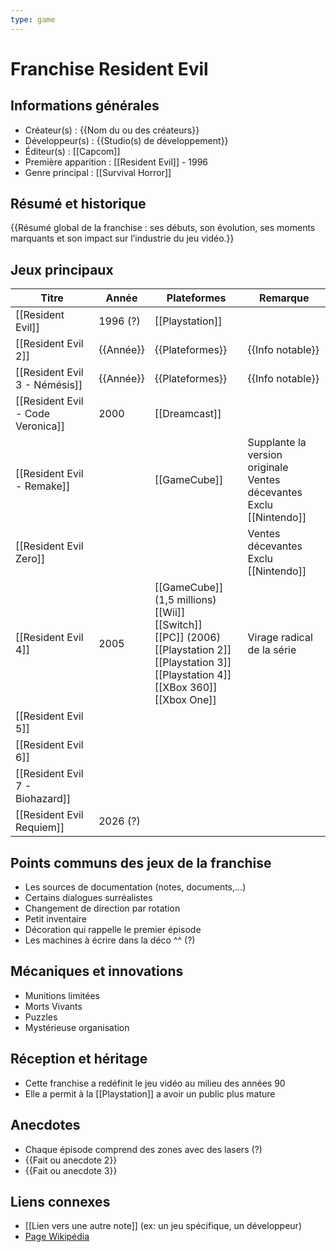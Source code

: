 ```yaml
---
type: game
---
```

# Franchise Resident Evil

## Informations générales
- Créateur(s) : {{Nom du ou des créateurs}}
- Développeur(s) : {{Studio(s) de développement}}
- Éditeur(s) : [[Capcom]]
- Première apparition : [[Resident Evil]] - 1996
- Genre principal : [[Survival Horror]]

## Résumé et historique
{{Résumé global de la franchise : ses débuts, son évolution, ses moments marquants et son impact sur l’industrie du jeu vidéo.}}

## Jeux principaux
| Titre                             | Année     | Plateformes                                                                                                                                                              | Remarque                                                                  |
| --------------------------------- | --------- | ------------------------------------------------------------------------------------------------------------------------------------------------------------------------ | ------------------------------------------------------------------------- |
| [[Resident Evil]]                 | 1996 (?)  | [[Playstation]]                                                                                                                                                          |                                                                           |
| [[Resident Evil 2]]               | {{Année}} | {{Plateformes}}                                                                                                                                                          | {{Info notable}}                                                          |
| [[Resident Evil 3 - Némésis]]     | {{Année}} | {{Plateformes}}                                                                                                                                                          | {{Info notable}}                                                          |
| [[Resident Evil - Code Veronica]] | 2000      | [[Dreamcast]]                                                                                                                                                            |                                                                           |
| [[Resident Evil - Remake]]        |           | [[GameCube]]                                                                                                                                                             | Supplante la version originale<br>Ventes décevantes<br>Exclu [[Nintendo]] |
| [[Resident Evil Zero]]            |           |                                                                                                                                                                          | Ventes décevantes<br>Exclu [[Nintendo]]                                   |
| [[Resident Evil 4]]               | 2005      | [[GameCube]] (1,5 millions)<br>[[Wii]]<br>[[Switch]]<br>[[PC]] (2006)<br>[[Playstation 2]]<br>[[Playstation 3]]<br>[[Playstation 4]]<br>[[XBox 360]]<br>[[Xbox One]]<br> | Virage radical de la série                                                |
| [[Resident Evil 5]]               |           |                                                                                                                                                                          |                                                                           |
| [[Resident Evil 6]]               |           |                                                                                                                                                                          |                                                                           |
| [[Resident Evil 7 - Biohazard]]   |           |                                                                                                                                                                          |                                                                           |
| [[Resident Evil Requiem]]         | 2026 (?)  |                                                                                                                                                                          |                                                                           |
## Points communs des jeux de la franchise
- Les sources de documentation (notes, documents,...)
- Certains dialogues surréalistes
- Changement de direction par rotation
- Petit inventaire
- Décoration qui rappelle le premier épisode
- Les machines à écrire dans la déco ^^ (?)

## Mécaniques et innovations
- Munitions limitées
- Morts Vivants
- Puzzles
- Mystérieuse organisation

## Réception et héritage
- Cette franchise a redéfinit le jeu vidéo au milieu des années 90
- Elle a permit à la [[Playstation]] a avoir un public plus mature

## Anecdotes
- Chaque épisode comprend des zones avec des lasers (?)
- {{Fait ou anecdote 2}}
- {{Fait ou anecdote 3}}

## Liens connexes
- [[Lien vers une autre note]] (ex: un jeu spécifique, un développeur)
- [Page Wikipédia](https://wikipedia.org)